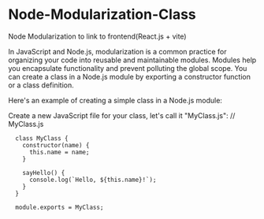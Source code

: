 # Node-Modularization-Class
Node Modularization to link to frontend(React.js + vite)


In JavaScript and Node.js, modularization is a common practice for organizing your code into reusable and maintainable modules. Modules help you encapsulate functionality and prevent polluting the global scope. You can create a class in a Node.js module by exporting a constructor function or a class definition.

Here's an example of creating a simple class in a Node.js module:

Create a new JavaScript file for your class, let's call it "MyClass.js":
      // MyClass.js
      
      class MyClass {
        constructor(name) {
          this.name = name;
        }
      
        sayHello() {
          console.log(`Hello, ${this.name}!`);
        }
      }
      
      module.exports = MyClass;

